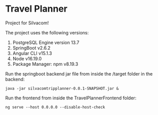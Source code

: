 # Travel Planner
Project for Silvacom!

The project uses the following versions: 

1. PostgreSQL Engine version 13.7
2. SpringBoot v2.6.2
3. Angular CLI v15.1.3
4. Node v16.19.0
5. Package Manager: npm v8.19.3

Run the springboot backend jar file from inside the /target folder in the backend:
```
java -jar silvacomtripplanner-0.0.1-SNAPSHOT.jar &
```

Run the frontend from inside the TravelPlannerFrontend folder:
```
ng serve --host 0.0.0.0 --disable-host-check
```
